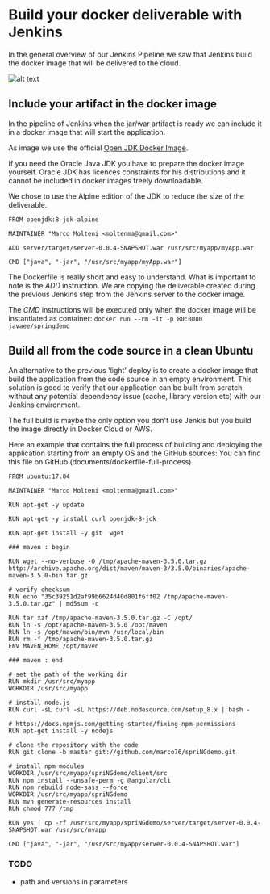 # Build your docker deliverable with Jenkins

In the general overview of our Jenkins Pipeline we saw that Jenkins build the docker image that will be delivered to the cloud.

![alt text]([p]BACKEND_URL[/p]/images/jenkins-docker.png)

## Include your artifact in the docker image

In the pipeline of Jenkins when the jar/war artifact is ready we can include it in  a docker image that will start the application.

As image we use the official [Open JDK Docker Image](https://hub.docker.com/_/openjdk/).

If you need the Oracle Java JDK you have to prepare the docker image yourself. Oracle JDK has licences constraints for his distributions and it cannot be included in docker images freely downloadable.

We chose to use the Alpine edition of the JDK to reduce the size of the deliverable. 


```docker
FROM openjdk:8-jdk-alpine

MAINTAINER "Marco Molteni <moltenma@gmail.com>"

ADD server/target/server-0.0.4-SNAPSHOT.war /usr/src/myapp/myApp.war

CMD ["java", "-jar", "/usr/src/myapp/myApp.war"]
```

The Dockerfile is really short and easy to understand. What is important to note is the _ADD_ instruction.
We are copying the deliverable created during the previous Jenkins step from the Jenkins server to the docker image.

The _CMD_ instructions will be executed only when the docker image will be instantiated as container: ``docker run --rm -it -p 80:8080  javaee/springdemo``

## Build all from the code source in a clean Ubuntu

An alternative to the previous 'light' deploy is to create a docker image that build the application from the code source in an empty environment.
This solution is good to verify that our application can be built from scratch without any potential dependency issue (cache, library version etc) with our Jenkins environment.

The full build is maybe the only option you don't use Jenkis but you build the image directly in Docker Cloud or AWS.

Here an example that contains the full process of building and deploying the application starting from an empty OS and the GitHub sources:
You can find this file on GitHub (documents/dockerfile-full-process)

```docker
FROM ubuntu:17.04

MAINTAINER "Marco Molteni <moltenma@gmail.com>"

RUN apt-get -y update

RUN apt-get -y install curl openjdk-8-jdk

RUN apt-get install -y git  wget

### maven : begin

RUN wget --no-verbose -O /tmp/apache-maven-3.5.0.tar.gz http://archive.apache.org/dist/maven/maven-3/3.5.0/binaries/apache-maven-3.5.0-bin.tar.gz

# verify checksum
RUN echo "35c39251d2af99b6624d40d801f6ff02 /tmp/apache-maven-3.5.0.tar.gz" | md5sum -c

RUN tar xzf /tmp/apache-maven-3.5.0.tar.gz -C /opt/
RUN ln -s /opt/apache-maven-3.5.0 /opt/maven
RUN ln -s /opt/maven/bin/mvn /usr/local/bin
RUN rm -f /tmp/apache-maven-3.5.0.tar.gz
ENV MAVEN_HOME /opt/maven

### maven : end

# set the path of the working dir
RUN mkdir /usr/src/myapp
WORKDIR /usr/src/myapp

# install node.js
RUN curl -sL curl -sL https://deb.nodesource.com/setup_8.x | bash -

# https://docs.npmjs.com/getting-started/fixing-npm-permissions
RUN apt-get install -y nodejs

# clone the repository with the code
RUN git clone -b master git://github.com/marco76/spriNGdemo.git

# install npm modules
WORKDIR /usr/src/myapp/spriNGdemo/client/src
RUN npm install --unsafe-perm -g @angular/cli
RUN npm rebuild node-sass --force
WORKDIR /usr/src/myapp/spriNGdemo
RUN mvn generate-resources install
RUN chmod 777 /tmp

RUN yes | cp -rf /usr/src/myapp/spriNGdemo/server/target/server-0.0.4-SNAPSHOT.war /usr/src/myapp

CMD ["java", "-jar", "/usr/src/myapp/server-0.0.4-SNAPSHOT.war"]
```

### TODO
- path and versions in parameters